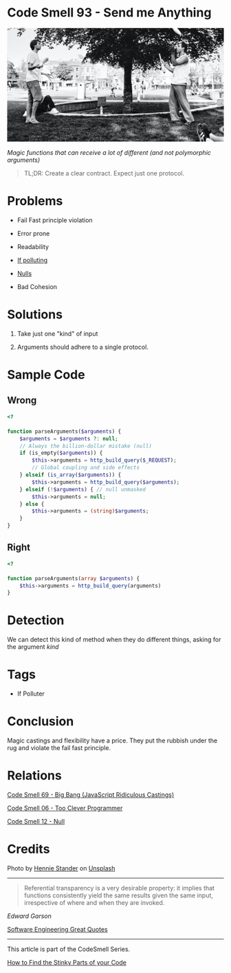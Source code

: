 # Code Smell 93 - Send me Anything

![Code Smell 93 - Send me Anything](Code%20Smell%2093%20-%20Send%20me%20Anything.jpg)

*Magic functions that can receive a lot of different (and not polymorphic arguments)*

> TL;DR: Create a clear contract. Expect just one protocol.

# Problems

- Fail Fast principle violation

- Error prone

- Readability

- [If polluting](https://github.com/mcsee/Software-Design-Articles/tree/main/Articles/Theory/How%20to%20Get%20Rid%20of%20Annoying%20IFs%20Forever/readme.md)

- [Nulls](https://github.com/mcsee/Software-Design-Articles/tree/main/Articles/Theory/Null%20-%20The%20Billion%20Dollar%20Mistake/readme.md)

- Bad Cohesion

# Solutions

1. Take just one "kind" of input

2. Arguments should adhere to a single protocol.

# Sample Code

## Wrong

<!-- [Gist Url](https://gist.github.com/mcsee/d6efbffa513dae1c59059439c64eea1b) -->

```php
<?

function parseArguments($arguments) {
    $arguments = $arguments ?: null;
    // Always the billion-dollar mistake (null)
    if (is_empty($arguments)) {
        $this->arguments = http_build_query($_REQUEST);
        // Global coupling and side effects
    } elseif (is_array($arguments)) {
        $this->arguments = http_build_query($arguments);
    } elseif (!$arguments) { // null unmasked
        $this->arguments = null;
    } else {
        $this->arguments = (string)$arguments;
    }
}
```

## Right

<!-- [Gist Url](https://gist.github.com/mcsee/7876a9b6bacf55a72abcaf5e2ca2e008) -->

```php
<?

function parseArguments(array $arguments) {
    $this->arguments = http_build_query(arguments)    
}
```

# Detection

We can detect this kind of method when they do different things, asking for the argument *kind*

# Tags

- If Polluter

# Conclusion

Magic castings and flexibility have a price. They put the rubbish under the rug and violate the fail fast principle.

# Relations

[Code Smell 69 - Big Bang (JavaScript Ridiculous Castings)](https://github.com/mcsee/Software-Design-Articles/tree/main/Articles/Code%20Smells/Code%20Smell%2069%20-%20Big%20Bang%20(JavaScript%20Ridiculous%20Castings)/readme.md)

[Code Smell 06 - Too Clever Programmer](https://github.com/mcsee/Software-Design-Articles/tree/main/Articles/Code%20Smells/Code%20Smell%2006%20-%20Too%20Clever%20Programmer/readme.md)

[Code Smell 12 - Null](https://github.com/mcsee/Software-Design-Articles/tree/main/Articles/Code%20Smells/Code%20Smell%2012%20-%20Null/readme.md)

# Credits

Photo by [Hennie Stander](https://unsplash.com/@henniestander) on [Unsplash](https://unsplash.com/s/photos/juggler)
  

* * *

> Referential transparency is a very desirable property: it implies that functions consistently yield the same results given the same input, irrespective of where and when they are invoked.

_Edward Garson_
 
[Software Engineering Great Quotes](https://github.com/mcsee/Software-Design-Articles/tree/main/Articles/Quotes/Software%20Engineering%20Great%20Quotes/readme.md)

* * *

This article is part of the CodeSmell Series.

[How to Find the Stinky Parts of your Code](https://github.com/mcsee/Software-Design-Articles/tree/main/Articles/Code%20Smells/How%20to%20Find%20the%20Stinky%20parts%20of%20your%20Code/readme.md)